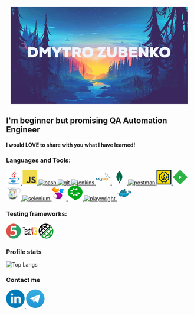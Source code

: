 <p align="center">
  <img src="https://github.com/dima123493/dima123493/blob/main/assets/giphy.gif" alt="animated" />
</p>

## I'm beginner but promising QA Automation Engineer

#### I would LOVE to share with you what I have learned!

<h3 align="left">Languages and Tools:</h3>
<p align="left"> 
<a href="https://www.java.com" target="_blank" rel="noreferrer"> <img src="https://raw.githubusercontent.com/devicons/devicon/master/icons/java/java-original.svg" alt="java" width="40" height="40"/> </a> 
<a href="https://developer.mozilla.org/en-US/docs/Web/JavaScript" target="_blank" rel="noreferrer"> <img src="https://raw.githubusercontent.com/devicons/devicon/master/icons/javascript/javascript-original.svg" alt="javascript" width="40" height="40"/> </a> 
<a href="https://www.gnu.org/software/bash/" target="_blank" rel="noreferrer">
<img src="https://www.vectorlogo.zone/logos/gnu_bash/gnu_bash-icon.svg" alt="bash" width="40" height="40"/> </a> 
<a href="https://git-scm.com/" target="_blank" rel="noreferrer"> <img src="https://www.vectorlogo.zone/logos/git-scm/git-scm-icon.svg" alt="git" width="40" height="40"/> </a> 
<a href="https://www.jenkins.io" target="_blank" rel="noreferrer"> <img src="https://www.vectorlogo.zone/logos/jenkins/jenkins-icon.svg" alt="jenkins" width="40" height="40"/> </a> 
<a href="https://www.mysql.com/" target="_blank" rel="noreferrer"> <img src="https://raw.githubusercontent.com/devicons/devicon/master/icons/mysql/mysql-original-wordmark.svg" alt="mysql" width="40" height="40"/> </a> 
<a href="https://www.mongodb.com/" target="_blank" rel="noreferrer"> <img src="https://github.com/dima123493/dima123493/blob/main/assets/mongoDB-logo.png" alt="mongoDB" width="40" height="40"/> </a> 
<a href="https://postman.com" target="_blank" rel="noreferrer"> <img src="https://www.vectorlogo.zone/logos/getpostman/getpostman-icon.svg" alt="postman" width="40" height="40"/> </a> 
<a href="https://www.soapui.org" target="_blank" rel="noreferrer"> <img src="https://github.com/dima123493/dima123493/blob/main/assets/soapui_logo.png" alt="postman" width="40" height="40"/> </a> 
<a href="https://www.telerik.com/fiddler" target="_blank" rel="noreferrer"> <img src="https://github.com/dima123493/dima123493/blob/main/assets/Fiddler-Classic-Icon.png" alt="fiddler" width="40" height="40"/> </a> 
<a href="https://www.charlesproxy.com" target="_blank" rel="noreferrer"> <img src="https://github.com/dima123493/dima123493/blob/main/assets/charlesproxy%20logo.png" alt="Charles Proxy" width="40" height="40"/> </a> 
<a href="https://www.selenium.dev" target="_blank" rel="noreferrer"> <img src="https://raw.githubusercontent.com/detain/svg-logos/780f25886640cef088af994181646db2f6b1a3f8/svg/selenium-logo.svg" alt="selenium" width="40" height="40"/> </a>
<a href="https://selenide.org" target="_blank" rel="noreferrer"> <img src="https://github.com/dima123493/dima123493/blob/main/assets/selenide%20logo.png" alt="selenide" width="40" height="40"/> </a>
<a href="https://cucumber.io" target="_blank" rel="noreferrer"> <img src="https://github.com/dima123493/dima123493/blob/main/assets/cucumber-logo.png" alt="cucumber" width="40" height="40"/> </a>
<a href="https://playwright.dev" target="_blank" rel="noreferrer"> <img src="https://raw.githubusercontent.com/bestofjs/bestofjs-webui/f2c2676e7e96c1a796109ff18534bd116eef009f/public/logos/playwright.svg" alt="playwright" width="40" height="40"/> </a>
<a href="https://www.docker.com/" target="_blank" rel="noreferrer"> <img src="https://raw.githubusercontent.com/devicons/devicon/1119b9f84c0290e0f0b38982099a2bd027a48bf1/icons/docker/docker-original.svg" alt="docker" width="40" height="40"/> </a>
</p>

<h3 align="left">Testing frameworks:</h3>
<p align="left"> 
<a href="https://junit.org/junit5/" target="_blank" rel="noreferrer"> <img src="https://github.com/dima123493/dima123493/blob/main/assets/junit-5-logo.png" alt="JUnit5" width="40" height="40"/> </a>
<a href="https://testng.org" target="_blank" rel="noreferrer"> <img src="https://github.com/dima123493/dima123493/blob/main/assets/testNG%20logo.png" alt="TestNG" width="40" height="40"/> </a>
<a href="https://rest-assured.io" target="_blank" rel="noreferrer"> <img src="https://github.com/dima123493/dima123493/blob/main/assets/rest-assured%20logo.png" alt="Rest-Assured" width="40" height="40"/> </a>
</p>

### Profile stats
![Top Langs](https://github-readme-stats.vercel.app/api/top-langs/?username=dima123493&layout=compact)

### Contact me
<div id="contacts">
  <a href="https://www.linkedin.com/in/dmytrozubenko/">
    <img src="assets/linkedIn logo.png" width="50" height="50" alt="LinkedIn"/>
  </a>
  <a href="https://t.me/dmytro_zubenko">
    <img src="assets/telegram logo.png" width="50" height="50" alt="Telegram"/>
  </a>
</div>
